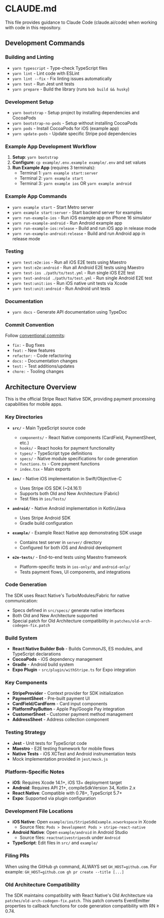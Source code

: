 # CLAUDE.md

This file provides guidance to Claude Code (claude.ai/code) when working with code in this repository.

## Development Commands

### Building and Linting
- `yarn typescript` - Type-check TypeScript files
- `yarn lint` - Lint code with ESLint
- `yarn lint --fix` - Fix linting issues automatically
- `yarn test` - Run Jest unit tests
- `yarn prepare` - Build the library (runs `bob build && husky`)

### Development Setup
- `yarn bootstrap` - Setup project by installing dependencies and CocoaPods
- `yarn bootstrap-no-pods` - Setup without installing CocoaPods
- `yarn pods` - Install CocoaPods for iOS (example app)
- `yarn update-pods` - Update specific Stripe pod dependencies

### Example App Development Workflow
1. **Setup**: `yarn bootstrap`
2. **Configure**: `cp example/.env.example example/.env` and set values
3. **Run Example App** (requires 3 terminals):
   - Terminal 1: `yarn example start:server`
   - Terminal 2: `yarn example start`
   - Terminal 3: `yarn example ios` OR `yarn example android`

### Example App Commands
- `yarn example start` - Start Metro server
- `yarn example start:server` - Start backend server for examples
- `yarn run-example-ios` - Run iOS example app on iPhone 16 simulator
- `yarn run-example-android` - Run Android example app
- `yarn run-example-ios:release` - Build and run iOS app in release mode
- `yarn run-example-android:release` - Build and run Android app in release mode

### Testing
- `yarn test:e2e:ios` - Run all iOS E2E tests using Maestro
- `yarn test:e2e:android` - Run all Android E2E tests using Maestro
- `yarn test-ios ./path/to/test.yml` - Run single iOS E2E test
- `yarn test-android ./path/to/test.yml` - Run single Android E2E test
- `yarn test:unit:ios` - Run iOS native unit tests via Xcode
- `yarn test:unit:android` - Run Android unit tests

### Documentation
- `yarn docs` - Generate API documentation using TypeDoc

### Commit Convention
Follow [conventional commits](https://www.conventionalcommits.org/en):
- `fix:` - Bug fixes
- `feat:` - New features
- `refactor:` - Code refactoring
- `docs:` - Documentation changes
- `test:` - Test additions/updates
- `chore:` - Tooling changes

## Architecture Overview

This is the official Stripe React Native SDK, providing payment processing capabilities for mobile apps.

### Key Directories

- **`src/`** - Main TypeScript source code
  - `components/` - React Native components (CardField, PaymentSheet, etc.)
  - `hooks/` - React hooks for payment functionality
  - `types/` - TypeScript type definitions
  - `specs/` - Native module specifications for code generation
  - `functions.ts` - Core payment functions
  - `index.tsx` - Main exports

- **`ios/`** - Native iOS implementation in Swift/Objective-C
  - Uses Stripe iOS SDK (~24.16.1)
  - Supports both Old and New Architecture (Fabric)
  - Test files in `ios/Tests/`

- **`android/`** - Native Android implementation in Kotlin/Java
  - Uses Stripe Android SDK
  - Gradle build configuration

- **`example/`** - Example React Native app demonstrating SDK usage
  - Contains test server in `server/` directory
  - Configured for both iOS and Android development

- **`e2e-tests/`** - End-to-end tests using Maestro framework
  - Platform-specific tests in `ios-only/` and `android-only/`
  - Tests payment flows, UI components, and integrations

### Code Generation

The SDK uses React Native's TurboModules/Fabric for native communication:
- Specs defined in `src/specs/` generate native interfaces
- Both Old and New Architecture supported
- Special patch for Old Architecture compatibility in `patches/old-arch-codegen-fix.patch`

### Build System

- **React Native Builder Bob** - Builds CommonJS, ES modules, and TypeScript declarations
- **CocoaPods** - iOS dependency management
- **Gradle** - Android build system
- **Expo Plugin** - `src/plugin/withStripe.ts` for Expo integration

### Key Components

- **StripeProvider** - Context provider for SDK initialization
- **PaymentSheet** - Pre-built payment UI
- **CardField/CardForm** - Card input components
- **PlatformPayButton** - Apple Pay/Google Pay integration
- **CustomerSheet** - Customer payment method management
- **AddressSheet** - Address collection component

### Testing Strategy

- **Jest** - Unit tests for TypeScript code
- **Maestro** - E2E testing framework for mobile flows
- **Native Tests** - iOS XCTest and Android instrumentation tests
- Mock implementation provided in `jest/mock.js`

### Platform-Specific Notes

- **iOS**: Requires Xcode 14.1+, iOS 13+ deployment target
- **Android**: Requires API 21+, compileSdkVersion 34, Kotlin 2.x
- **React Native**: Compatible with 0.78+, TypeScript 5.7+
- **Expo**: Supported via plugin configuration

### Development File Locations

- **iOS Native**: Open `example/ios/StripeSdkExample.xcworkspace` in Xcode
  - Source files: `Pods > Development Pods > stripe-react-native`
- **Android Native**: Open `example/android` in Android Studio
  - Source files: `reactnativestripesdk` under `Android`
- **TypeScript**: Edit files in `src/` and `example/`

### Filing PRs
When using the GitHub `gh` command, ALWAYS set `GH_HOST=github.com`. For example: `GH_HOST=github.com gh pr create --title [...]`

### Old Architecture Compatibility

The SDK maintains compatibility with React Native's Old Architecture via `patches/old-arch-codegen-fix.patch`. This patch converts EventEmitter properties to callback functions for code generation compatibility with RN ≥ 0.74.
